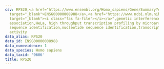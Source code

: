 ```yaml
---
csv: RPS20,<a href="https://www.ensembl.org/Homo_sapiens/Gene/Summary?db=core;g=ENSG00000008988"
  target="_blank">ENSG00000008988</a>,<a href="https://www.ncbi.nlm.nih.gov/pubmed/17216044"
  target="_blank"><i class="fas fa-file"></i></a>",genetic interference,functional
  association,HeLa, high throughput transcription profiling by microarray,nucleotide
  sequence identification,nucleotide sequence identification,transcriptional regulation,up-regulates
  activity
data_alias: RPS20
data_id: ENSG00000008988
data_numevidence: 1
data_species: Homo sapiens
data_taxid: '9606'
title: RPS20
---
```

